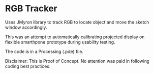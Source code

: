 RGB Tracker
================

Uses JMyron library to track RGB to locate object and move the sketch window accordingly.

This was an attempt to automatically calibrating projected display on flexible smarthpone prototype during usability testing.

The code is in a Processing (.pde) file.

Disclaimer:
This is Proof of Concept. No attention was paid in following coding best practices.
